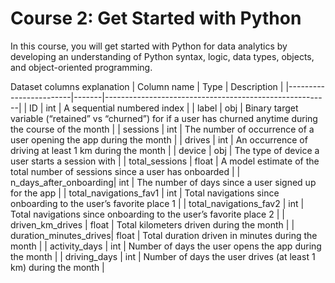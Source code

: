 # Course 2: Get Started with Python

In this course, you will get started with Python for data analytics by developing an understanding of Python syntax, logic, data types, objects, and object-oriented programming. 

Dataset columns explanation
| Column name            | Type  | Description                                            |
|------------------------|-------|--------------------------------------------------------|
| ID                     | int   | A sequential numbered index                            |
| label                  | obj   | Binary target variable (“retained” vs “churned”) for if a user has churned anytime during the course of the month |
| sessions               | int   | The number of occurrence of a user opening the app during the month |
| drives                 | int   | An occurrence of driving at least 1 km during the month |
| device                 | obj   | The type of device a user starts a session with        |
| total_sessions         | float | A model estimate of the total number of sessions since a user has onboarded |
| n_days_after_onboarding| int   | The number of days since a user signed up for the app  |
| total_navigations_fav1 | int   | Total navigations since onboarding to the user’s favorite place 1 |
| total_navigations_fav2 | int   | Total navigations since onboarding to the user’s favorite place 2 |
| driven_km_drives       | float | Total kilometers driven during the month                |
| duration_minutes_drives| float | Total duration driven in minutes during the month       |
| activity_days          | int   | Number of days the user opens the app during the month |
| driving_days           | int   | Number of days the user drives (at least 1 km) during the month |
